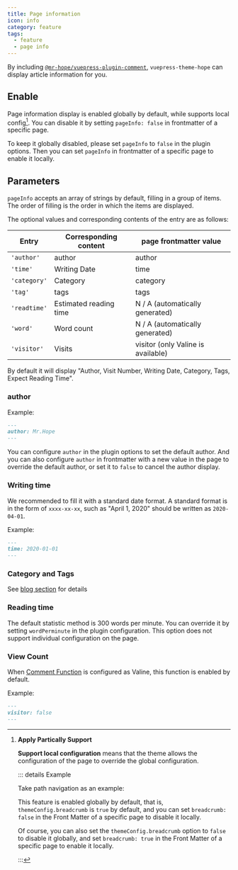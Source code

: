 ```yaml
---
title: Page information
icon: info
category: feature
tags:
  - feature
  - page info
---
```


By including [`@mr-hope/vuepress-plugin-comment`](https://vuepress-theme-hope.github.io/comment/), `vuepress-theme-hope` can display article information for you.

<!-- more -->

## Enable

Page information display is enabled globally by default, while supports local config[^applypartically]. You can disable it by setting `pageInfo: false` in frontmatter of a specific page.

[^applypartically]: **Apply Partically Support**

    **Support local configuration**<Badge text="Support page config" /> means that the theme allows the configuration of the page to override the global configuration.

    ::: details Example

    Take path navigation as an example:

    This feature is enabled globally by default, that is, `themeConfig.breadcrumb` is `true` by default, and you can set `breadcrumb: false` in the Front Matter of a specific page to disable it locally.

    Of course, you can also set the `themeConfig.breadcrumb` option to `false` to disable it globally, and set `breadcrumb: true` in the Front Matter of a specific page to enable it locally.

    :::

To keep it globally disabled, please set `pageInfo` to `false` in the plugin options. Then you can set `pageInfo` in frontmatter of a specific page to enable it locally.

## Parameters <Badge text="Support page config" />

`pageInfo` accepts an array of strings by default, filling in a group of items. The order of filling is the order in which the items are displayed.

The optional values ​​and corresponding contents of the entry are as follows:

| Entry        | Corresponding content  | page frontmatter value             |
| ------------ | ---------------------- | ---------------------------------- |
| `'author'`   | author                 | author                             |
| `'time'`     | Writing Date           | time                               |
| `'category'` | Category               | category                           |
| `'tag'`      | tags                   | tags                               |
| `'readtime'` | Estimated reading time | N / A (automatically generated)    |
| `'word'`     | Word count             | N / A (automatically generated)    |
| `'visitor'`  | Visits                 | visitor (only Valine is available) |

By default it will display "Author, Visit Number, Writing Date, Category, Tags, Expect Reading Time".

### author <Badge text="Support page config" />

Example:

```md
---
author: Mr.Hope
---
```

You can configure `author` in the plugin options to set the default author. And you can also configure `author` in frontmatter with a new value in the page to override the default author, or set it to `false` to cancel the author display.

### Writing time

We recommended to fill it with a standard date format. A standard format is in the form of `xxxx-xx-xx`, such as "April 1, 2020" should be written as `2020-04-01`.

Example:

```md
---
time: 2020-01-01
---
```

### Category and Tags

See [blog section](../blog/blog.md) for details

### Reading time

The default statistic method is 300 words per minute. You can override it by setting `wordPerminute` in the plugin configuration. This option does not support individual configuration on the page.

### View Count <Badge text="Support page config" />

When [Comment Function](comment.md) is configured as Valine, this function is enabled by default.

Example:

```md
---
visitor: false
---
```
